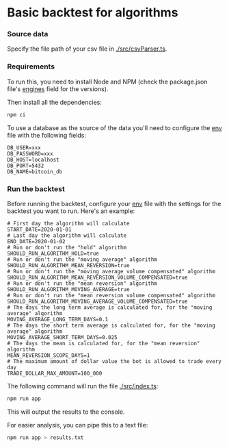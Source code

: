 # Basic backtest for algorithms

### Source data

Specify the file path of your csv file in [./src/csvParser.ts](./src/csvParser.ts#L8).

### Requirements

To run this, you need to install Node and NPM (check the package.json file's [engines](./package.json#L7) field for the versions).

Then install all the dependencies:

```sh
npm ci
```

To use a database as the source of the data you'll need to configure the [env](./.env) file with the following fields:

```
DB_USER=xxx
DB_PASSWORD=xxx
DB_HOST=localhost
DB_PORT=5432
DB_NAME=bitcoin_db
```

### Run the backtest

Before running the backtest, configure your [env](./.env) file with the settings for the backtest you want to run. Here's an example:

```
# First day the algorithm will calculate
START_DATE=2020-01-01
# Last day the algorithm will calculate
END_DATE=2020-01-02
# Run or don't run the "hold" algorithm
SHOULD_RUN_ALGORITHM_HOLD=true
# Run or don't run the "moving average" algorithm
SHOULD_RUN_ALGORITHM_MEAN_REVERSION=true
# Run or don't run the "moving average volume compensated" algorithm
SHOULD_RUN_ALGORITHM_MEAN_REVERSION_VOLUME_COMPENSATED=true
# Run or don't run the "mean reversion" algorithm
SHOULD_RUN_ALGORITHM_MOVING_AVERAGE=true
# Run or don't run the "mean reversion volume compensated" algorithm
SHOULD_RUN_ALGORITHM_MOVING_AVERAGE_VOLUME_COMPENSATED=true
# The days the long term average is calculated for, for the "moving average" algorithm
MOVING_AVERAGE_LONG_TERM_DAYS=0.1
# The days the short term average is calculated for, for the "moving average" algorithm
MOVING_AVERAGE_SHORT_TERM_DAYS=0.025
# The days the mean is calculated for, for the "mean reversion" algorithm
MEAN_REVERSION_SCOPE_DAYS=1
# The maximum amount of dollar value the bot is allowed to trade every day
TRADE_DOLLAR_MAX_AMOUNT=100_000
```

The following command will run the file [./src/index.ts](./src/index.ts):

```sh
npm run app
```

This will output the results to the console.

For easier analysis, you can pipe this to a text file:

```sh
npm run app > results.txt
```

